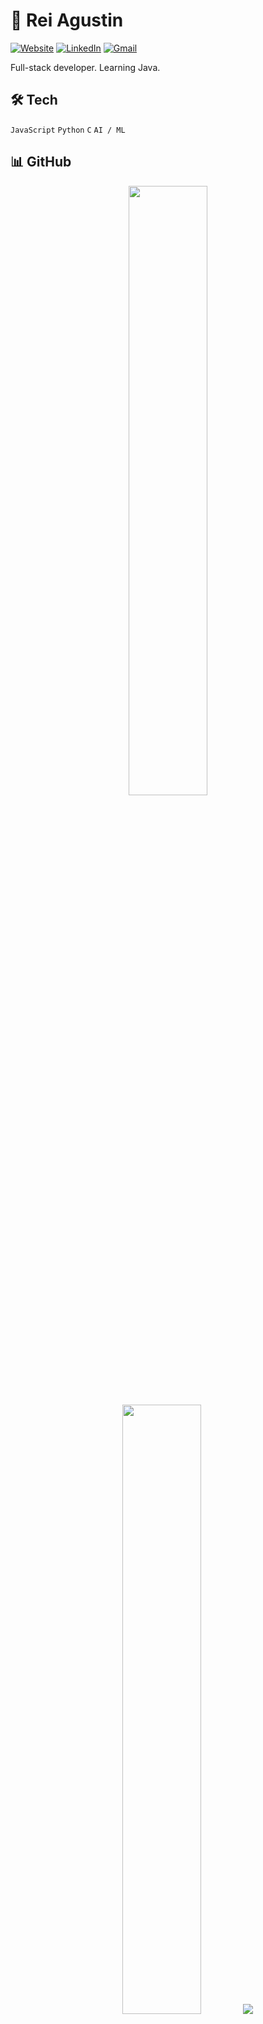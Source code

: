 # 👋 Rei Agustin

[![Website](https://img.shields.io/badge/site-reiagustin.dev-0081A3?style=for-the-badge&logo=googlechrome)](https://reiagustin-dev.vercel.app)
[![LinkedIn](https://img.shields.io/badge/-LinkedIn-0A66C2?style=for-the-badge&logo=linkedin&logoColor=white)](https://linkedin.com/in/reiagustin)
[![Gmail](https://img.shields.io/badge/Gmail-D14836?style=for-the-badge&logo=gmail&logoColor=white)](mailto:reidennisagustin@gmail.com)

Full-stack developer. Learning Java.

## 🛠 Tech
`JavaScript` `Python` `C` `AI / ML`

## 📊 GitHub
<p align="center">
  <img height="50%" width="auto" src ="https://github-readme-stats.vercel.app/api?username=francoduenas11&show_icons=true&count_private=true&theme=react&hide_border=true&hide=issues,contribs&bg_color=00000000">
  <img height="50%" width="auto" src ="https://github-readme-stats.vercel.app/api/top-langs/?username=francoduenas11&layout=compact&hide_border=true&theme=github_dark&langs_count=6&hide=jupyter%20notebook,tex,php&bg_color=00000000">
  <img src ="https://github-readme-streak-stats.herokuapp.com?user=francoduenas11&theme=codeSTACKr&hide_border=true&background=FFFFFF00">
</p>
